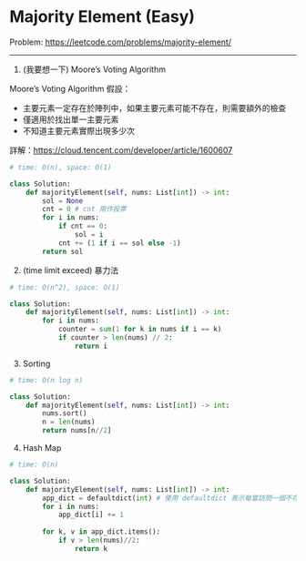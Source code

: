 Majority Element (Easy)
===

Problem: https://leetcode.com/problems/majority-element/

---

1. (我要想一下) Moore’s Voting Algorithm
          
Moore’s Voting Algorithm 假設：       
- 主要元素一定存在於陣列中，如果主要元素可能不存在，則需要額外的檢查
- 僅適用於找出單一主要元素
- 不知道主要元素實際出現多少次
     
詳解：https://cloud.tencent.com/developer/article/1600607
```python
# time: O(n), space: O(1)

class Solution:
    def majorityElement(self, nums: List[int]) -> int:
        sol = None
        cnt = 0 # cnt 用作投票
        for i in nums:
            if cnt == 0:
                sol = i
            cnt += (1 if i == sol else -1)
        return sol
```

2. (time limit exceed) 暴力法
```python
# time: O(n^2), space: O(1)

class Solution:
    def majorityElement(self, nums: List[int]) -> int:
        for i in nums:
            counter = sum(1 for k in nums if i == k)    
            if counter > len(nums) // 2:
                return i
```                

3. Sorting   
```python
# time: O(n log n)

class Solution:
    def majorityElement(self, nums: List[int]) -> int:
        nums.sort()
        n = len(nums)
        return nums[n//2]
```

4. Hash Map
```python
# time: O(n)

class Solution:
    def majorityElement(self, nums: List[int]) -> int:
        app_dict = defaultdict(int) # 使用 defaultdict 表示每當訪問一個不存在的鍵時，默認值為 0
        for i in nums:
            app_dict[i] += 1
            
        for k, v in app_dict.items():
            if v > len(nums)//2:
                return k
```
